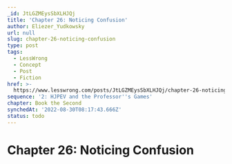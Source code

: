 ```yaml
---
_id: JtLGZMEysSbXLHJQj
title: 'Chapter 26: Noticing Confusion'
author: Eliezer_Yudkowsky
url: null
slug: chapter-26-noticing-confusion
type: post
tags:
  - LessWrong
  - Concept
  - Post
  - Fiction
href: >-
  https://www.lesswrong.com/posts/JtLGZMEysSbXLHJQj/chapter-26-noticing-confusion
sequence: '2: HJPEV and the Professor''s Games'
chapter: Book the Second
synchedAt: '2022-08-30T08:17:43.666Z'
status: todo
---
```


# Chapter 26: Noticing Confusion
